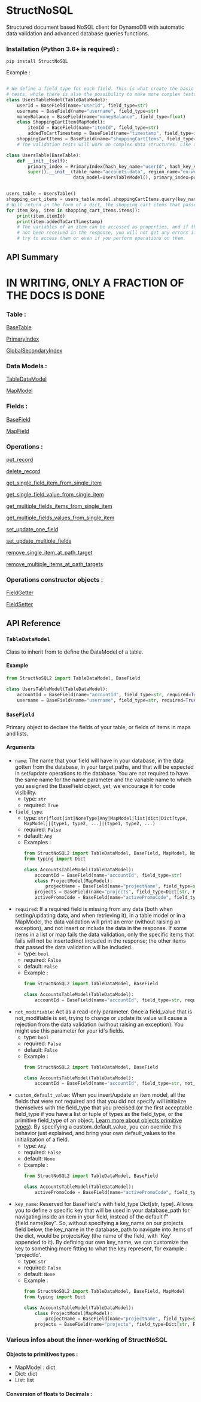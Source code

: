 # StructNoSQL
Structured document based NoSQL client for DynamoDB with automatic data validation and advanced database queries functions.

### Installation (Python 3.6+ is required) :

```
pip install StructNoSQL
```

Example :

```python

# We define a field_type for each field. This is what create the basic validation
# tests, while there is also the possibility to make more complex tests.
class UsersTableModel(TableDataModel):
    userId = BaseField(name="userId", field_type=str)
    username = BaseField(name="username", field_type=str)
    moneyBalance = BaseField(name="moneyBalance", field_type=float)
    class ShoppingCartItem(MapModel):
        itemId = BaseField(name="itemId", field_type=str)
        addedToCartTimestamp = BaseField(name="timestamp", field_type=int)
    shoppingCartItems = BaseField(name="shoppingCartItems", field_type=Dict[str, ShoppingCartItem])
    # The validation tests will work on complex data structures. Like a list or a dict of items.

class UsersTable(BaseTable):
    def __init__(self):
        primary_index = PrimaryIndex(hash_key_name="userId", hash_key_variable_python_type=str)
        super().__init__(table_name="accounts-data", region_name="eu-west-2", 
                         data_model=UsersTableModel(), primary_index=primary_index, auto_create_table=True)


users_table = UsersTable()
shopping_cart_items = users_table.model.shoppingCartItems.query(key_name="userId", key_value="42").first_value()
# Will return in the form of a dict, the shopping cart items that passed the validation tests.
for item_key, item in shopping_cart_items.items():
    print(item.itemId)
    print(item.addedToCartTimestamp)
    # The variables of an item can be accessed as properties, and if they have
    # not been received in the response, you will not get any errors if you
    # try to access them or even if you perform operations on them.

```

## API Summary

# IN WRITING, ONLY A FRACTION OF THE DOCS IS DONE

### Table :

[BaseTable](#BaseTable)

[PrimaryIndex](#PrimaryIndex)

[GlobalSecondaryIndex](#GlobalSecondaryIndex)

### Data Models :
[TableDataModel](#TableDataModel)

[MapModel](#MapModel)

### Fields :

[BaseField](#BaseField)

[MapField](#MapField)

### Operations :

[put_record](#put_record)

[delete_record](#delete_record)

[get_single_field_item_from_single_item](#get_single_field_item_from_single_item)

[get_single_field_value_from_single_item](#get_single_field_value_from_single_item)

[get_multiple_fields_items_from_single_item](#get_multiple_fields_items_from_single_item)

[get_multiple_fields_values_from_single_item](#get_multiple_fields_values_from_single_item)

[set_update_one_field](#set_update_one_field)

[set_update_multiple_fields](#set_update_multiple_fields)

[remove_single_item_at_path_target](#remove_single_item_at_path_target)

[remove_multiple_items_at_path_targets](#remove_multiple_items_at_path_targets)

### Operations constructor objects :

[FieldGetter](#FieldGetter)

[FieldSetter](#FieldSetter)

## API Reference

### `TableDataModel`

Class to inherit from to define the DataModel of a table.

#### Example
```python
from StructNoSQL2 import TableDataModel, BaseField

class UsersTableModel(TableDataModel):
    accountId = BaseField(name="accountId", field_type=str, required=True)
    username = BaseField(name="username", field_type=str, required=True)
```

### `BaseField`
Primary object to declare the fields of your table, or fields of items in maps and lists.

#### Arguments

 - `name`: The name that your field will have in your database, in the data gotten from the database, in your target 
 paths, and that will be expected in set/update operations to the database. You are not required to have the same name
 for the name parameter and the variable name to which you assigned the BaseField object, yet, we encourage it for code 
 visibility.
    - type: `str`
    - required: `True`
 - `field_type`: 
    - type: `str|float|int|NoneType|Any|MapModel|list|dict|Dict[type, MapModel]|[type1, type2, ...]|(type1, type2, ...)`
    - required: `False`
    - default: `Any`
    - Examples :
      ```python
      from StructNoSQL2 import TableDataModel, BaseField, MapModel, NoneType
      from typing import Dict
      
      class AccountsTableModel(TableDataModel):
          accountId = BaseField(name="accountId", field_type=str)
          class ProjectModel(MapModel):
              projectName = BaseField(name="projectName", field_type=str)
          projects = BaseField(name="projects", field_type=Dict[str, ProjectModel], key_name="projectId")
          activePromoCode = BaseField(name="activePromoCode", field_type=[str, NoneType])
      ```
 - `required`: If a required field is missing from any data (both when setting/updating data, and when retrieving it), 
 in a table model or in a MapModel, the data validation will print an error (without raising an exception), and not 
 insert or include the data in the response. If some items in a list or map fails the data validation, only the specific 
 items that fails will not be inserted/not included in the response; the other items that passed the data validation 
 will be included.
    - type: `bool`
    - required: `False`
    - default: `False`
    - Example :
      ```python
      from StructNoSQL2 import TableDataModel, BaseField
      
      class AccountsTableModel(TableDataModel):
          accountId = BaseField(name="accountId", field_type=str, required=True)
      ```
 - `not_modifiable`: Act as a read-only parameter. Once a field_value that is not_modifiable is set, trying to change
 or update its value will cause a rejection from the data validation (without raising an exception). You might use
 this parameter for your id's fields.
    - type: `bool`
    - required: `False`
    - default: `False`
    - Example :
      ```python
      from StructNoSQL2 import TableDataModel, BaseField
      
      class AccountsTableModel(TableDataModel):
          accountId = BaseField(name="accountId", field_type=str, not_modifiable=True)
      ```
 - `custom_default_value`: When you insert/update an item model, all the fields that were not required and that you did
 not specify will initialize themselves with the field_type that you precised (or the first acceptable field_type if
 you have a list or tuple of types as the field_type, or the primitive field_type of an object. [Learn more about 
 objects primitive types](#Objects-to-primitives-types-)). By specifying a custom_default_value, you can override this
 behavior just explained, and bring your own default_values to the initialization of a field.
    - type: `Any`
    - required: `False`
    - default: `None`
    - Example :
      ```python
      from StructNoSQL2 import TableDataModel, BaseField
      
      class AccountsTableModel(TableDataModel):
          activePromoCode = BaseField(name="activePromoCode", field_type=str, custom_default_value="signupPromoCode")
      ```
 - `key_name`: Reserved for BaseField's with field_type Dict[str, type]. Allows you to define a specific key that will
 be used in your database_path for navigating inside an item in your field, instead of the default f"{field.name}key".
 So, without specifying a key_name on our projects field below, the key_name in the database_path to navigate into
 items of the dict, would be projectsKey (the name of the field, with 'Key' appended to it). By defining our own 
 key_name, we can customize the key to something more fitting to what the key represent, for example : 'projectId'.
    - type: `str`
    - required: `False`
    - default: `None`
    - Example :
      ```python
      from StructNoSQL2 import TableDataModel, BaseField, MapModel
      from typing import Dict
      
      class AccountsTableModel(TableDataModel):
          class ProjectModel(MapModel):
              projectName = BaseField(name="projectName", field_type=str)
          projects = BaseField(name="projects", field_type=Dict[str, ProjectModel], key_name="projectId")
      ```
 
 ### Various infos about the inner-working of StructNoSQL
 
 #### Objects to primitives types :
- MapModel : dict
- Dict: dict
- List: list

 #### Conversion of floats to Decimals :

